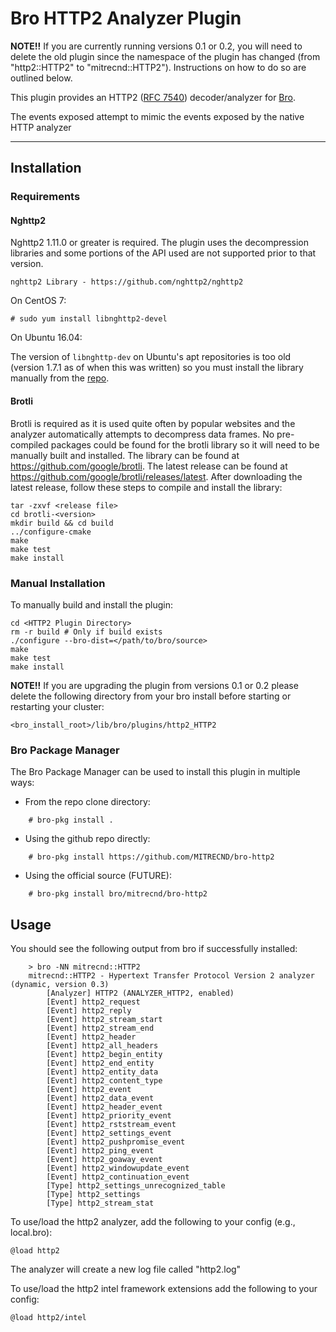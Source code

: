 # Bro HTTP2 Analyzer Plugin

__NOTE!!__ If you are currently running versions 0.1 or 0.2, you will need to
delete the old plugin since the namespace of the plugin has changed (from
"http2::HTTP2" to "mitrecnd::HTTP2"). Instructions on how to do so are
outlined below.

This plugin provides an HTTP2 ([RFC 7540](https://tools.ietf.org/html/rfc7540))
decoder/analyzer for [Bro](https://www.bro.org/).

The events exposed attempt to mimic the events exposed by the native HTTP analyzer

------

## Installation

### Requirements

#### Nghttp2

Nghttp2 1.11.0 or greater is required. The plugin uses the decompression
libraries and some portions of the API used are not supported prior to that
version.

    nghttp2 Library - https://github.com/nghttp2/nghttp2

On CentOS 7:

    # sudo yum install libnghttp2-devel

On Ubuntu 16.04:

The version of `libnghttp-dev` on Ubuntu's apt repositories is too
old (version 1.7.1 as of when this was written) so you must install the library
manually from the [repo](https://github.com/nghttp2/nghttp2/releases/latest).

#### Brotli

Brotli is required as it is used quite often by popular websites and the
analyzer automatically attempts to decompress data frames. No pre-compiled
packages could be found for the brotli library so it will need to be manually
built and installed. The library can be found at
https://github.com/google/brotli. The latest release can be found at
https://github.com/google/brotli/releases/latest. After downloading the latest
release, follow these steps to compile and install the library:

    tar -zxvf <release file>
    cd brotli-<version>
    mkdir build && cd build
    ../configure-cmake
    make
    make test
    make install

### Manual Installation

To manually build and install the plugin:

    cd <HTTP2 Plugin Directory>
    rm -r build # Only if build exists
    ./configure --bro-dist=</path/to/bro/source>
    make
    make test
    make install


__NOTE!!__ If you are upgrading the plugin from versions 0.1 or 0.2 please
delete the following directory from your bro install before starting or
restarting your cluster:

    <bro_install_root>/lib/bro/plugins/http2_HTTP2


### Bro Package Manager

The Bro Package Manager can be used to install
this plugin in multiple ways:

* From the repo clone directory:
```
    # bro-pkg install .
```

* Using the github repo directly:
```
    # bro-pkg install https://github.com/MITRECND/bro-http2
```

* Using the official source (FUTURE):
```
    # bro-pkg install bro/mitrecnd/bro-http2
```

## Usage

You should see the following output from bro if successfully installed:

```
    > bro -NN mitrecnd::HTTP2
    mitrecnd::HTTP2 - Hypertext Transfer Protocol Version 2 analyzer (dynamic, version 0.3)
        [Analyzer] HTTP2 (ANALYZER_HTTP2, enabled)
        [Event] http2_request
        [Event] http2_reply
        [Event] http2_stream_start
        [Event] http2_stream_end
        [Event] http2_header
        [Event] http2_all_headers
        [Event] http2_begin_entity
        [Event] http2_end_entity
        [Event] http2_entity_data
        [Event] http2_content_type
        [Event] http2_event
        [Event] http2_data_event
        [Event] http2_header_event
        [Event] http2_priority_event
        [Event] http2_rststream_event
        [Event] http2_settings_event
        [Event] http2_pushpromise_event
        [Event] http2_ping_event
        [Event] http2_goaway_event
        [Event] http2_windowupdate_event
        [Event] http2_continuation_event
        [Type] http2_settings_unrecognized_table
        [Type] http2_settings
        [Type] http2_stream_stat
```


To use/load the http2 analyzer, add the following to your config
(e.g., local.bro):

    @load http2

The analyzer will create a new log file called "http2.log"

To use/load the http2 intel framework extensions add the following
to your config:

    @load http2/intel
